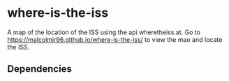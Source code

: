 # where-is-the-iss
A map of the location of the ISS using the api wheretheiss.at. Go to https://malcolmjr96.github.io/where-is-the-iss/ to view the mao and locate the ISS.


## Dependencies
